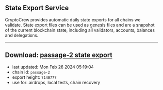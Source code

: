 ## State Export Service
CryptoCrew provides automatic daily state exports for all chains we validate. State export files can be used as genesis files and are a snapshot of the current blockchain state, including all validators, accounts, balances and delegations.

---
**Download: [passage-2 state export](https://dl-eu2.ccvalidators.com/SERVICE/passage/passage-2_export_7140777.json)**
---

- last updated: Mon Feb 26 2024 05:19:04
- chain id: `passage-2`
- export height: `7140777`
- use for: airdrops, local tests, chain recovery
